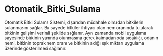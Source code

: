 # Otomatik_Bitki_Sulama
  Otomatik Bitki Sulama Sistemi, dışarıdan müdahale olmadan bitkilerin sulanmasını sağlar. Bu sayede bitkiler ihtiyacı olan nem oranında tutularak bitkinin gelişimi verimli şekilde sağlanır. Aynı zamanda mobil uygulama sayesinde bitkinin yanında olunmasına gerek kalmadan oda sıcaklığı, odanın nemi, bitkinin toprak nem oranı ve bitkinin aldığı ışık miktarı uygulama üzerinde gösterilmesi sağlanır.
